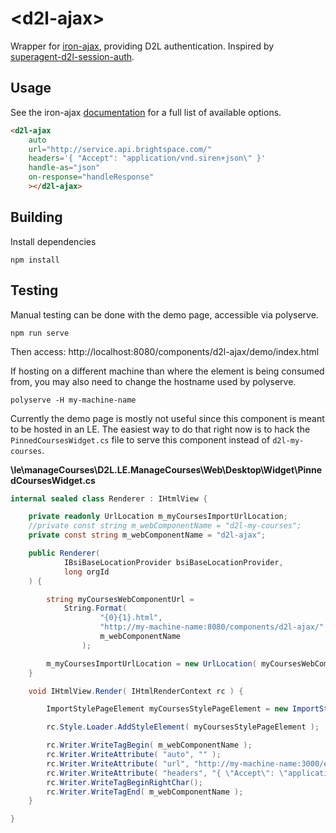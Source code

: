 # &lt;d2l-ajax&gt;

Wrapper for [iron-ajax](https://github.com/PolymerElements/iron-ajax), providing D2L authentication.
Inspired by [superagent-d2l-session-auth](https://github.com/Brightspace/superagent-d2l-session-auth).

## Usage

See the iron-ajax [documentation](https://elements.polymer-project.org/elements/iron-ajax) for a full list of available options.

```html
<d2l-ajax
    auto
    url="http://service.api.brightspace.com/"
    headers='{ "Accept": "application/vnd.siren+json\" }'
    handle-as="json"
    on-response="handleResponse"
    ></d2l-ajax>
```

## Building

Install dependencies

```shell
npm install
```

## Testing

Manual testing can be done with the demo page, accessible via polyserve.

```shell
npm run serve
```

Then access: http://localhost:8080/components/d2l-ajax/demo/index.html

If hosting on a different machine than where the element is being consumed from, you may also need to change the hostname used by polyserve.

```shell
polyserve -H my-machine-name
```

Currently the demo page is mostly not useful since this component is meant to be hosted in an LE.
The easiest way to do that right now is to hack the `PinnedCoursesWidget.cs` file to serve this component instead of `d2l-my-courses`.

**\le\manageCourses\D2L.LE.ManageCourses\Web\Desktop\Widget\PinnedCoursesWidget.cs**
```cs
internal sealed class Renderer : IHtmlView {

	private readonly UrlLocation m_myCoursesImportUrlLocation;
	//private const string m_webComponentName = "d2l-my-courses";
	private const string m_webComponentName = "d2l-ajax";

	public Renderer(
			IBsiBaseLocationProvider bsiBaseLocationProvider,
			long orgId
	) {

		string myCoursesWebComponentUrl =
			String.Format(
					"{0}{1}.html",
					"http://my-machine-name:8080/components/d2l-ajax/",
					m_webComponentName
				);

		m_myCoursesImportUrlLocation = new UrlLocation( myCoursesWebComponentUrl );
	}

	void IHtmlView.Render( IHtmlRenderContext rc ) {

		ImportStylePageElement myCoursesStylePageElement = new ImportStylePageElement( m_myCoursesImportUrlLocation );

		rc.Style.Loader.AddStyleElement( myCoursesStylePageElement );

		rc.Writer.WriteTagBegin( m_webComponentName );
		rc.Writer.WriteAttribute( "auto", "" );
		rc.Writer.WriteAttribute( "url", "http://my-machine-name:3000/enrollments" );
		rc.Writer.WriteAttribute( "headers", "{ \"Accept\": \"application/vnd.siren+json\"}" );
		rc.Writer.WriteTagBeginRightChar();
		rc.Writer.WriteTagEnd( m_webComponentName );
	}

}
```
